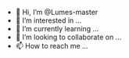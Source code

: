 - 👋 Hi, I’m @Lumes-master
- 👀 I’m interested in ...
- 🌱 I’m currently learning ...
- 💞️ I’m looking to collaborate on ...
- 📫 How to reach me ...

<!---
Lumes-master/Lumes-master is a ✨ special ✨ repository because its `README.md` (this file) appears on your GitHub profile.
You can click the Preview link to take a look at your changes.
--->
